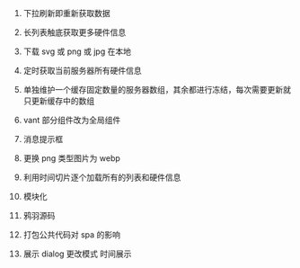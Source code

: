 1. 下拉刷新即重新获取数据
2. 长列表触底获取更多硬件信息
3. 下载 svg 或 png 或 jpg 在本地
4. 定时获取当前服务器所有硬件信息
5. 单独维护一个缓存固定数量的服务器数组，其余都进行冻结，每次需要更新就只更新缓存中的数组
6. vant 部分组件改为全局组件
7. 消息提示框
8. 更换 png 类型图片为 webp
9. 利用时间切片逐个加载所有的列表和硬件信息
10. 模块化
11. 鸦羽源码
12. 打包公共代码对 spa 的影响

13. 展示 dialog 更改模式 时间展示
